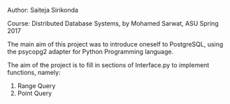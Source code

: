 Author: Saiteja Sirikonda

Course: Distributed Database Systems, by Mohamed Sarwat, ASU Spring 2017

The main aim of this project was to introduce oneself to PostgreSQL, using the psycopg2 adapter for Python Programming language. 

The aim of the project is to fill in sections of Interface.py to implement functions, namely:
1. Range Query
2. Point Query